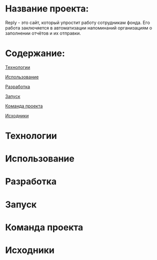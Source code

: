 # Название проекта:
Reply - это сайт, который упростит работу сотрудникам фонда. Его работа заключяется в автоматизации напоминаний организациям о заполнении отчётов и их отправки.
# Содержание:

[Технологии](https://github.com/PriZq/PriZq.github.io/blob/main/README.md#%D1%82%D0%B5%D1%85%D0%BD%D0%BE%D0%BB%D0%BE%D0%B3%D0%B8%D0%B8)

[Использование]()

[Разработка]()

[Запуск]()

[Команда проекта]()

[Исходники]()

# Технологии
# Использование
# Разработка
# Запуск
# Команда проекта
# Исходники
